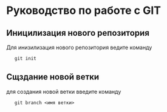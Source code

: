 # Руководство по работе с  GIT

## Иницилизация нового репозитория

Для инизилизация нового репозитория ведите команду 
```
   git init
```    
## Сщздание новой ветки 
 
 для создания новой ветки введите команду 
```
   git branch <имя ветки>
```   